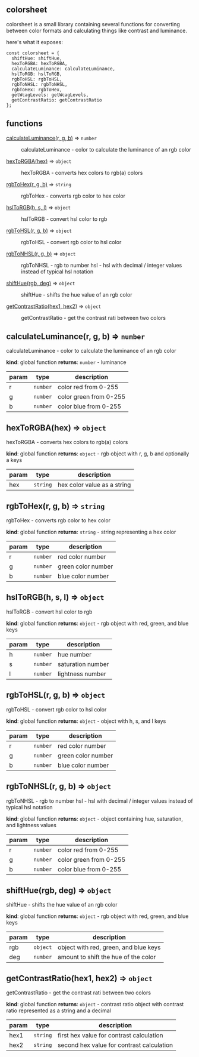 ## colorsheet

colorsheet is a small library containing several functions for converting between color formats and calculating things like contrast and luminance.

here's what it exposes:

```
const colorsheet = {
  shiftHue: shiftHue,
  hexToRGBA: hexToRGBA,
  calculateLuminance: calculateLuminance,
  hslToRGB: hslToRGB,
  rgbToHSL: rgbToHSL,
  rgbToNHSL: rgbToNHSL,
  rgbToHex: rgbToHex,
  getWcagLevels: getWcagLevels,
  getContrastRatio: getContrastRatio
};
```

## functions

<dl>
<dt><a href="#calculateLuminance">calculateLuminance(r, g, b)</a> ⇒ <code>number</code></dt>
<dd><p>calculateLuminance - color to calculate the luminance of an rgb color</p>
</dd>
<dt><a href="#hexToRGBA">hexToRGBA(hex)</a> ⇒ <code>object</code></dt>
<dd><p>hexToRGBA - converts hex colors to rgb(a) colors</p>
</dd>
<dt><a href="#rgbToHex">rgbToHex(r, g, b)</a> ⇒ <code>string</code></dt>
<dd><p>rgbToHex - converts rgb color to hex color</p>
</dd>
<dt><a href="#hslToRGB">hslToRGB(h, s, l)</a> ⇒ <code>object</code></dt>
<dd><p>hslToRGB - convert hsl color to rgb</p>
</dd>
<dt><a href="#rgbToHSL">rgbToHSL(r, g, b)</a> ⇒ <code>object</code></dt>
<dd><p>rgbToHSL - convert rgb color to hsl color</p>
</dd>
<dt><a href="#rgbToNHSL">rgbToNHSL(r, g, b)</a> ⇒ <code>object</code></dt>
<dd><p>rgbToNHSL - rgb to number hsl - hsl with decimal / integer values instead of typical hsl notation</p>
</dd>
<dt><a href="#shiftHue">shiftHue(rgb, deg)</a> ⇒ <code>object</code></dt>
<dd><p>shiftHue - shifts the hue value of an rgb color</p>
</dd>
<dt><a href="#getContrastRatio">getContrastRatio(hex1, hex2)</a> ⇒ <code>object</code></dt>
<dd><p>getContrastRatio - get the contrast rati between two colors</p>
</dd>
</dl>

<a name="calculateLuminance"></a>

## calculateLuminance(r, g, b) ⇒ <code>number</code>
calculateLuminance - color to calculate the luminance of an rgb color

**kind**: global function
**returns**: <code>number</code> - luminance

| param | type | description |
| --- | --- | --- |
| r | <code>number</code> | color red from 0-255 |
| g | <code>number</code> | color green from 0-255 |
| b | <code>number</code> | color blue from 0-255 |

<a name="hexToRGBA"></a>

## hexToRGBA(hex) ⇒ <code>object</code>
hexToRGBA - converts hex colors to rgb(a) colors

**kind**: global function
**returns**: <code>object</code> - rgb object with r, g, b and optionally a keys

| param | type | description |
| --- | --- | --- |
| hex | <code>string</code> | hex color value as a string |

<a name="rgbToHex"></a>

## rgbToHex(r, g, b) ⇒ <code>string</code>
rgbToHex - converts rgb color to hex color

**kind**: global function
**returns**: <code>string</code> - string representing a hex color

| param | type | description |
| --- | --- | --- |
| r | <code>number</code> | red color number |
| g | <code>number</code> | green color number |
| b | <code>number</code> | blue color number |

<a name="hslToRGB"></a>

## hslToRGB(h, s, l) ⇒ <code>object</code>
hslToRGB - convert hsl color to rgb

**kind**: global function
**returns**: <code>object</code> - rgb object with red, green, and blue keys

| param | type | description |
| --- | --- | --- |
| h | <code>number</code> | hue number |
| s | <code>number</code> | saturation number |
| l | <code>number</code> | lightness number |

<a name="rgbToHSL"></a>

## rgbToHSL(r, g, b) ⇒ <code>object</code>
rgbToHSL - convert rgb color to hsl color

**kind**: global function
**returns**: <code>object</code> - object with h, s, and l keys

| param | type | description |
| --- | --- | --- |
| r | <code>number</code> | red color number |
| g | <code>number</code> | green color number |
| b | <code>number</code> | blue color number |

<a name="rgbToNHSL"></a>

## rgbToNHSL(r, g, b) ⇒ <code>object</code>
rgbToNHSL - rgb to number hsl - hsl with decimal / integer values instead of typical hsl notation

**kind**: global function
**returns**: <code>object</code> - object containing hue, saturation, and lightness values

| param | type | description |
| --- | --- | --- |
| r | <code>number</code> | color red from 0-255 |
| g | <code>number</code> | color green from 0-255 |
| b | <code>number</code> | color blue from 0-255 |

<a name="shiftHue"></a>

## shiftHue(rgb, deg) ⇒ <code>object</code>
shiftHue - shifts the hue value of an rgb color

**kind**: global function
**returns**: <code>object</code> - rgb object with red, green, and blue keys

| param | type | description |
| --- | --- | --- |
| rgb | <code>object</code> | object with red, green, and blue keys |
| deg | <code>number</code> | amount to shift the hue of the color |

<a name="getContrastRatio"></a>

## getContrastRatio(hex1, hex2) ⇒ <code>object</code>
getContrastRatio - get the contrast rati between two colors

**kind**: global function
**returns**: <code>object</code> - contrast ratio object with contrast ratio represented as a string and a decimal

| param | type | description |
| --- | --- | --- |
| hex1 | <code>string</code> | first hex value for contrast calculation |
| hex2 | <code>string</code> | second hex value for contrast calculation |

